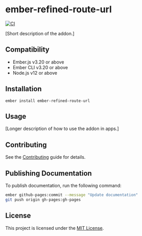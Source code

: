 ember-refined-route-url
==============================================================================
[![CI](https://github.com/raido/ember-refined-route-url/actions/workflows/ci.yml/badge.svg)](https://github.com/raido/ember-refined-route-url/actions/workflows/ci.yml)

[Short description of the addon.]


Compatibility
------------------------------------------------------------------------------

* Ember.js v3.20 or above
* Ember CLI v3.20 or above
* Node.js v12 or above


Installation
------------------------------------------------------------------------------

```
ember install ember-refined-route-url
```


Usage
------------------------------------------------------------------------------

[Longer description of how to use the addon in apps.]


Contributing
------------------------------------------------------------------------------

See the [Contributing](CONTRIBUTING.md) guide for details.

Publishing Documentation
------------------------------------------------------------------------------

To publish documentation, run the following command:

```bash
ember github-pages:commit --message "Update documentation"
git push origin gh-pages:gh-pages
```


License
------------------------------------------------------------------------------

This project is licensed under the [MIT License](LICENSE.md).
